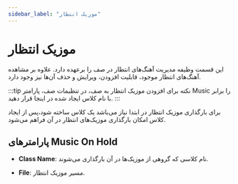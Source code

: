 ```yaml
---
sidebar_label: "موزیک انتطار"
---
```

<head>
  <title>موزیک انتظار | مستندات سیموتل</title>
</head>


# موزيک انتظار


این قسمت وظیفه مدیریت آهنگ‌‌های انتظار در صف را برعهده دارد. علاوه بر مشاهده آهنگ‌‌های انتظار موجود، قابلیت افزودن، ویرایش و حذف آن‌‌ها نیز وجود دارد.

:::tip نکته
 برای افزودن موزیک انتظار به صف، در تنظیمات صف، پارامتر Music را برابر با نام کلاس ایجاد شده در اینجا قرار دهید.
:::

برای بارگذاری موزیک انتظار در ابتدا نیاز می‌باشد یک کلاس ساخته شود،پس از ایجاد کلاس امکان بارگذاری موزیک‌های انتظار در آن فراهم می‌شود.


## پارامترهای Music On Hold

- **Class Name**: نام کلاسی که گروهی از موزیک‌ها در آن بارگذاری می‌شوند.

- **File**: مسیر موزیک انتظار.